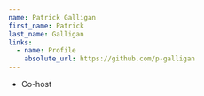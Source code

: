 ```yaml
---
name: Patrick Galligan
first_name: Patrick
last_name: Galligan
links:
  - name: Profile
    absolute_url: https://github.com/p-galligan
---
```


 * Co-host